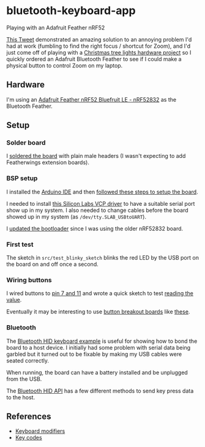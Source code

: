 # bluetooth-keyboard-app
Playing with an Adafruit Feather nRF52

[This Tweet](https://twitter.com/lanewinfield/status/1339257875034566656)
demonstrated an amazing solution to an annoying problem I'd had at work
(fumbling to find the right focus / shortcut for Zoom), and I'd just come off
of playing with a [Christmas tree lights hardware
project](https://github.com/kurrik/treelights) so I quickly ordered an
Adafruit Bluetooth Feather to see if I could make a physical button to control
Zoom on my laptop.

## Hardware
I'm using an [Adafruit Feather nRF52 Bluefruit LE -
nRF52832](https://www.adafruit.com/product/3406) as the Bluetooth Feather.

## Setup

### Solder board
I [soldered the
board](https://learn.adafruit.com/bluefruit-nrf52-feather-learning-guide/ktownsend-assembly)
with plain male headers (I wasn't expecting to add Featherwings extension
boards).

### BSP setup
I installed the [Arduino IDE](https://www.arduino.cc/en/software) and then
[followed these steps to setup the
board](https://learn.adafruit.com/bluefruit-nrf52-feather-learning-guide/arduino-bsp-setup).

I needed to install [this Silicon Labs VCP
driver](https://www.silabs.com/developers/usb-to-uart-bridge-vcp-drivers) to
have a suitable serial port show up in my system.  I also needed to change
cables before the board showed up in my system (as `/dev/tty.SLAB_USBtoUART`).

I [updated the
bootloader](https://learn.adafruit.com/bluefruit-nrf52-feather-learning-guide/updating-the-bootloader)
since I was using the older nRF52832 board.

### First test
The sketch in `src/test_blinky_sketch` blinks the red LED by the USB port on
the board on and off once a second.

### Wiring buttons
I wired buttons to [pin 7 and 11](https://learn.adafruit.com/assets/46248) and wrote
a quick sketch to test [reading the value](https://learn.adafruit.com/adafruit-arduino-lesson-6-digital-inputs?view=all).

Eventually it may be interesting to use [button breakout
boards](https://learn.adafruit.com/ble-hid-keyboard-buttons-with-circuitpython/ble-keyboard-buttons)
like [these](https://www.adafruit.com/product/4431).

### Bluetooth
The [Bluetooth HID keyboard
example](https://github.com/adafruit/Adafruit_nRF52_Arduino/blob/master/libraries/Bluefruit52Lib/examples/Peripheral/hid_keyboard/hid_keyboard.ino)
is useful for showing how to bond the board to a host device. I initially had
some problem with serial data being garbled but it turned out to be fixable
by making my USB cables were seated correctly.

When running, the board can have a battery installed and be unplugged from the USB.

The [Bluetooth HID API](https://learn.adafruit.com/bluefruit-nrf52-feather-learning-guide/blehidadafruit) has a few different methods to send key press data to the host.

## References
* [Keyboard modifiers](https://github.com/adafruit/Adafruit_nRF52_Arduino/blob/200b3aaefb3256ac26df82ebc9b5b58923d9c37c/cores/nRF5/Adafruit_TinyUSB_Core/tinyusb/src/class/hid/hid.h#L188)
* [Key codes](https://github.com/adafruit/Adafruit_nRF52_Arduino/blob/200b3aaefb3256ac26df82ebc9b5b58923d9c37c/cores/nRF5/Adafruit_TinyUSB_Core/tinyusb/src/class/hid/hid.h#L212)